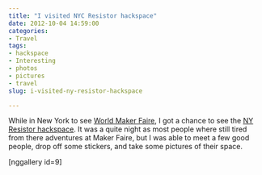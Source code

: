 ```yaml
---
title: "I visited NYC Resistor hackspace"
date: 2012-10-04 14:59:00
categories:
- Travel
tags:
- hackspace
- Interesting
- photos
- pictures
- travel
slug: i-visited-ny-resistor-hackspace

---
```


While in New York to see <a href="http://makerfaire.com/newyork/2012/">World Maker Faire</a>, I got a chance to see the <a href="http://www.nycresistor.com/">NY Resistor hackspace</a>. It was a quite night as most people where still tired from there adventures at Maker Faire, but I was able to meet a few good people, drop off some stickers, and take some pictures of their space.

[nggallery id=9]
